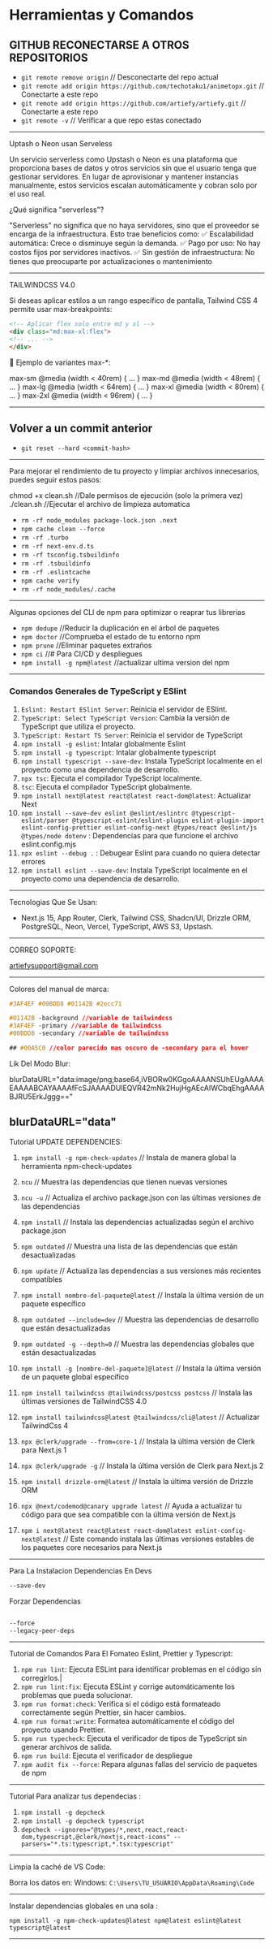 # Herramientas y Comandos

## GITHUB RECONECTARSE A OTROS REPOSITORIOS

- `git remote remove origin` // Desconectarte del repo actual
- `git remote add origin https://github.com/techotaku1/animetopx.git` // Conectarte a este repo
- `git remote add origin https://github.com/artiefy/artiefy.git` // Conectarte a este repo
- `git remote -v` // Verificar a que repo estas conectado

---

Uptash o Neon usan Serveless

Un servicio serverless como Upstash o Neon es una plataforma que proporciona bases de datos y otros servicios sin que el usuario tenga que gestionar servidores. En lugar de aprovisionar y mantener instancias manualmente, estos servicios escalan automáticamente y cobran solo por el uso real.

¿Qué significa "serverless"?

"Serverless" no significa que no haya servidores, sino que el proveedor se encarga de la infraestructura. Esto trae beneficios como:
✅ Escalabilidad automática: Crece o disminuye según la demanda.
✅ Pago por uso: No hay costos fijos por servidores inactivos.
✅ Sin gestión de infraestructura: No tienes que preocuparte por actualizaciones o mantenimiento

---

TAILWINDCSS V4.0

Si deseas aplicar estilos a un rango específico de pantalla, Tailwind CSS 4 permite usar max-breakpoints:

```html
<!-- Aplicar flex solo entre md y xl -->
<div class="md:max-xl:flex">
<!-- ... -->
</div>
```

📌 Ejemplo de variantes max-\*:

max-sm @media (width < 40rem) { ... }
max-md @media (width < 48rem) { ... }
max-lg @media (width < 64rem) { ... }
max-xl @media (width < 80rem) { ... }
max-2xl @media (width < 96rem) { ... }

---

## Volver a un commit anterior

- `git reset --hard <commit-hash>`

---

Para mejorar el rendimiento de tu proyecto y limpiar archivos innecesarios, puedes seguir estos pasos:

chmod +x clean.sh //Dale permisos de ejecución (solo la primera vez)
./clean.sh //Ejecutar el archivo de limpieza automatica

- `rm -rf node_modules package-lock.json .next`
- `npm cache clean --force`
- `rm -rf .turbo`
- `rm -rf next-env.d.ts`
- `rm -rf tsconfig.tsbuildinfo`
- `rm -rf .tsbuildinfo`
- `rm -rf .eslintcache`
- `npm cache verify`
- `rm -rf node_modules/.cache`

---

Algunas opciones del CLI de npm para optimizar o reaprar tus librerias

- `npm dedupe` //Reducir la duplicación en el árbol de paquetes
- `npm doctor` //Comprueba el estado de tu entorno npm
- `npm prune` //Eliminar paquetes extraños
- `npm ci` //# Para CI/CD y despliegues
- `npm install -g npm@latest` //actualizar ultima version del npm

---

### **Comandos Generales de TypeScript y ESlint**

1. `Eslint: Restart ESlint Server`: Reinicia el servidor de ESlint.
2. `TypeScript: Select TypeScript Version`: Cambia la versión de TypeScript que utiliza el proyecto.
3. `TypeScript: Restart TS Server`: Reinicia el servidor de TypeScript
4. `npm install -g eslint`: Intalar globalmente Eslint
5. `npm install -g typescript`: Intalar globalmente typescript
6. `npm install typescript --save-dev`: Instala TypeScript localmente en el proyecto como una dependencia de desarrollo.
7. `npx tsc`: Ejecuta el compilador TypeScript localmente.
8. `tsc`: Ejecuta el compilador TypeScript globalmente.
9. `npm install next@latest react@latest react-dom@latest`: Actualizar Next
10. `npm install --save-dev eslint @eslint/eslintrc @typescript-eslint/parser @typescript-eslint/eslint-plugin eslint-plugin-import eslint-config-prettier eslint-config-next @types/react @eslint/js @types/node dotenv` : Dependencias para que funcione el archivo eslint.config.mjs
11. `npx eslint --debug .` : Debugear Eslint para cuando no quiera detectar errores
12. `npm install eslint --save-dev`: Instala TypeScript localmente en el proyecto como una dependencia de desarrollo.

---

Tecnologias Que Se Usan:

- Next.js 15, App Router, Clerk, Tailwind CSS, Shadcn/UI, Drizzle ORM, PostgreSQL, Neon, Vercel, TypeScript, AWS S3, Upstash.

---

CORREO SOPORTE:

<artiefysupport@gmail.com>

---

Colores del manual de marca:

```css
#3AF4EF #00BDD8 #01142B #2ecc71

#01142B -background //variable de tailwindcss
#3AF4EF -primary //variable de tailwindcss
#00BDD8 -secondary //variable de tailwindcss

## #00A5C0 //color parecido mas oscuro de -secondary para el hover
```

Lik Del Modo Blur:

blurDataURL="data:image/png;base64,iVBORw0KGgoAAAANSUhEUgAAAAEAAAABCAYAAAAfFcSJAAAADUlEQVR42mNk2HujHgAEcAIWCbqEhgAAAABJRU5ErkJggg=="

## blurDataURL="data"

Tutorial UPDATE DEPENDENCIES:

1. `npm install -g npm-check-updates` // Instala de manera global la herramienta npm-check-updates
2. `ncu` // Muestra las dependencias que tienen nuevas versiones
3. `ncu -u` // Actualiza el archivo package.json con las últimas versiones de las dependencias
4. `npm install` // Instala las dependencias actualizadas según el archivo package.json

5. `npm outdated` // Muestra una lista de las dependencias que están desactualizadas
6. `npm update` // Actualiza las dependencias a sus versiones más recientes compatibles
7. `npm install nombre-del-paquete@latest` // Instala la última versión de un paquete específico

8. `npm outdated --include=dev` // Muestra las dependencias de desarrollo que están desactualizadas
9. `npm outdated -g --depth=0` // Muestra las dependencias globales que están desactualizadas
10. `npm install -g [nombre-del-paquete]@latest` // Instala la última versión de un paquete global específico

11. `npm install tailwindcss @tailwindcss/postcss postcss` // Instala las últimas versiones de TailwindCSS 4.0
12. `npm install tailwindcss@latest @tailwindcss/cli@latest` // Actualizar TailwindCss 4
13. `npx @clerk/upgrade --from=core-1` // Instala la última versión de Clerk para Next.js 1
14. `npx @clerk/upgrade -g` // Instala la última versión de Clerk para Next.js 2
15. `npm install drizzle-orm@latest` // Instala la última versión de Drizzle ORM
16. `npx @next/codemod@canary upgrade latest` // Ayuda a actualizar tu código para que sea compatible con la última versión de Next.js
17. `npm i next@latest react@latest react-dom@latest eslint-config-next@latest` // Este comando instala las últimas versiones estables de los paquetes core necesarios para Next.js

---

Para La Instalacion Dependencias En Devs

```bash
--save-dev
```

Forzar Dependencias

```bash

--force
--legacy-peer-deps
```

---

Tutorial de Comandos Para El Fomateo Eslint, Prettier y Typescript:

1. `npm run lint`: Ejecuta ESLint para identificar problemas en el código sin corregirlos.|
2. `npm run lint:fix`: Ejecuta ESLint y corrige automáticamente los problemas que pueda solucionar.
3. `npm run format:check`: Verifica si el código está formateado correctamente según Prettier, sin hacer cambios.
4. `npm run format:write`: Formatea automáticamente el código del proyecto usando Prettier.
5. `npm run typecheck`: Ejecuta el verificador de tipos de TypeScript sin generar archivos de salida.
6. `npm run build`: Ejecuta el verificador de despliegue
7. `npm audit fix --force`: Repara algunas fallas del servicio de paquetes de npm

---

Tutorial Para analizar tus dependecias :

1. `npm install -g depcheck`
2. `npm install -g depcheck typescript`
3. `depcheck --ignores="@types/*,next,react,react-dom,typescript,@clerk/nextjs,react-icons" --parsers="*.ts:typescript,*.tsx:typescript"`

---

Limpia la caché de VS Code:

Borra los datos en:
Windows: `C:\Users\TU_USUARIO\AppData\Roaming\Code`

---

Instalar dependencias globales en una sola :

`npm install -g npm-check-updates@latest npm@latest eslint@latest typescript@latest`

---
